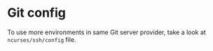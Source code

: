 # Git config

To use more environments in same Git server provider, take a look at `ncurses/ssh/config` file.
